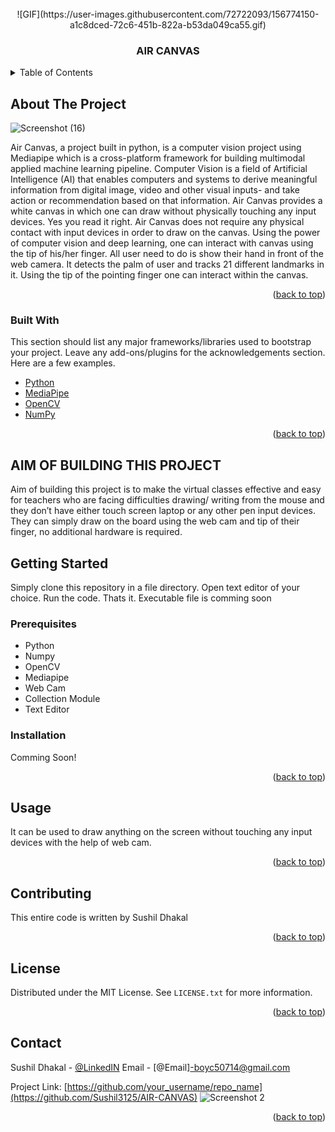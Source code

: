 <div id="top"></div>
<!-- PROJECT LOGO -->
<br />
<div align="center">
<!--     <img src="images/logo.png" alt="Logo" width="80" height="80"> -->
         ![GIF](https://user-images.githubusercontent.com/72722093/156774150-a1c8dced-72c6-451b-822a-b53da049ca55.gif)

  </a>

  <h3 align="center">AIR CANVAS</h3>

</div>



<!-- TABLE OF CONTENTS -->
<details>
  <summary>Table of Contents</summary>
  <ol>
    <li>
      <a href="#about-the-project">About The Project</a>
      <ul>
        <li><a href="#built-with">Built With</a></li>
      </ul>
    </li>
    <li>
      <a href="#getting-started">Getting Started</a>
      <ul>
        <li><a href="#prerequisites">Prerequisites</a></li>
        <li><a href="#installation">Installation</a></li>
      </ul>
    </li>
    <li><a href="#usage">Usage</a></li>
    <li><a href="#license">License</a></li>
    <li><a href="#contact">Contact</a></li>
    <li><a href="#acknowledgments">Acknowledgments</a></li>
  </ol>
</details>



<!-- ABOUT THE PROJECT -->
## About The Project

![Screenshot (16)](https://user-images.githubusercontent.com/72722093/156774218-b5856dd8-491c-487f-8e38-ca9018b7a0bc.png)

Air Canvas, a project built in python, is a computer vision project using Mediapipe which is a 
cross-platform framework for building multimodal applied machine learning pipeline. 
Computer Vision is a field of Artificial Intelligence (AI) that enables computers and systems 
to derive meaningful information from digital image, video and other visual inputs- and take 
action or recommendation based on that information.
Air Canvas provides a white canvas in which one can draw without physically touching any 
input devices. Yes you read it right. Air Canvas does not require any physical contact with 
input devices in order to draw on the canvas. Using the power of computer vision and deep 
learning, one can interact with canvas using the tip of his/her finger. All user need to do is 
show their hand in front of the web camera. It detects the palm of user and tracks 21 different 
landmarks in it. Using the tip of the pointing finger one can interact within the canvas.



<p align="right">(<a href="#top">back to top</a>)</p>



### Built With

This section should list any major frameworks/libraries used to bootstrap your project. Leave any add-ons/plugins for the acknowledgements section. Here are a few examples.

* [Python](https://www.python.org/)
* [MediaPipe](https://google.github.io/mediapipe/)
* [OpenCV](https://opencv.org/)
* [NumPy](https://numpy.org/)

<p align="right">(<a href="#top">back to top</a>)</p>



## AIM OF BUILDING THIS PROJECT

Aim of building this project is to make the virtual classes effective and easy for teachers who 
are facing difficulties drawing/ writing from the mouse and they don’t have either touch 
screen laptop or any other pen input devices. They can simply draw on the board using the 
web cam and tip of their finger, no additional hardware is required.


<!-- GETTING STARTED -->
## Getting Started

Simply clone this repository in a file directory. Open text editor of your choice. Run the code.
Thats it.
Executable file is comming soon

### Prerequisites

* Python
* Numpy
* OpenCV
* Mediapipe
* Web Cam
* Collection Module
* Text Editor


### Installation

Comming Soon!

<p align="right">(<a href="#top">back to top</a>)</p>



<!-- USAGE EXAMPLES -->
## Usage

It can be used to draw anything on the screen without touching any input devices with the help of web cam.

<p align="right">(<a href="#top">back to top</a>)</p>





<!-- CONTRIBUTING -->
## Contributing

This entire code is written by Sushil Dhakal

<p align="right">(<a href="#top">back to top</a>)</p>



<!-- LICENSE -->
## License

Distributed under the MIT License. See `LICENSE.txt` for more information.

<p align="right">(<a href="#top">back to top</a>)</p>



<!-- CONTACT -->
## Contact

Sushil Dhakal - [@LinkedIN](https://www.linkedin.com/in/sushil-dhakal-5ab5a621a/)
Email - [@Email]-boyc50714@gmail.com

Project Link: [https://github.com/your_username/repo_name](https://github.com/Sushil3125/AIR-CANVAS)
![Screenshot 2](https://user-images.githubusercontent.com/72722093/156774255-28d57b4c-a081-425c-b699-f40e4cd78624.png)

<p align="right">(<a href="#top">back to top</a>)</p>

